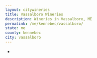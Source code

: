```yaml
---
layout: citywineries
title: Vassalboro Wineries
description: Wineries in Vassalboro, ME
permalink: /me/kennebec/vassalboro/
state: me
county: kennebec
city: vassalboro
---
```

-
